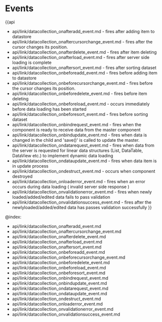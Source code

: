 Events
=======

{{api
- api/link/datacollection_onafteradd_event.md - fires after adding item to datastore
- api/link/datacollection_onaftercursorchange_event.md - fires after the cursor changes its position.
- api/link/datacollection_onafterdelete_event.md - fires after item deleting
- api/link/datacollection_onafterload_event.md - fires after server side loading is complete
- api/link/datacollection_onaftersort_event.md - fires after sorting dataset
- api/link/datacollection_onbeforeadd_event.md - fires before adding item to datastore
- api/link/datacollection_onbeforecursorchange_event.md - fires before the cursor changes its position.
- api/link/datacollection_onbeforedelete_event.md - fires before item deleting
- api/link/datacollection_onbeforeload_event.md - occurs immediately before data loading has been started
- api/link/datacollection_onbeforesort_event.md - fires before sorting dataset
- api/link/datacollection_onbindrequest_event.md - fires when the component is ready to receive data from the master component
- api/link/datacollection_onbindupdate_event.md - fires when data is changed in the child and 'save()' is called to update the master.
- api/link/datacollection_ondatarequest_event.md - fires when data from the server is requested for linear data structures (List, DataTable, DataView etc.) to implement dynamic data loading
- api/link/datacollection_ondataupdate_event.md - fires when data item is in update process
- api/link/datacollection_ondestruct_event.md - occurs when component destroyed
- api/link/datacollection_onloaderror_event.md - fires when an error occurs during data loading ( invalid server side response )
- api/link/datacollection_onvalidationerror_event.md - fires when newly loaded/added/edited data fails to pass validation
- api/link/datacollection_onvalidationsuccess_event.md - fires after the newlyloaded/added/edited data has passes validation successfully
}}

@index:
- api/link/datacollection_onafteradd_event.md
- api/link/datacollection_onaftercursorchange_event.md
- api/link/datacollection_onafterdelete_event.md
- api/link/datacollection_onafterload_event.md
- api/link/datacollection_onaftersort_event.md
- api/link/datacollection_onbeforeadd_event.md
- api/link/datacollection_onbeforecursorchange_event.md
- api/link/datacollection_onbeforedelete_event.md
- api/link/datacollection_onbeforeload_event.md
- api/link/datacollection_onbeforesort_event.md
- api/link/datacollection_onbindrequest_event.md
- api/link/datacollection_onbindupdate_event.md
- api/link/datacollection_ondatarequest_event.md
- api/link/datacollection_ondataupdate_event.md
- api/link/datacollection_ondestruct_event.md
- api/link/datacollection_onloaderror_event.md
- api/link/datacollection_onvalidationerror_event.md
- api/link/datacollection_onvalidationsuccess_event.md


